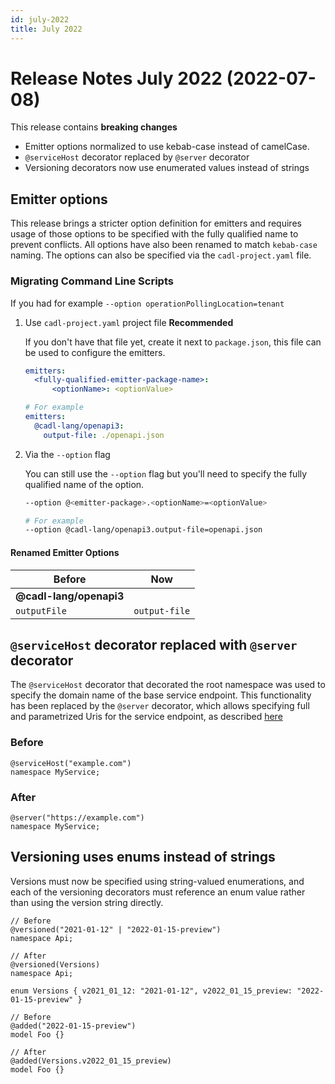 ```yaml
---
id: july-2022
title: July 2022
---
```


# Release Notes July 2022 (2022-07-08)

This release contains **breaking changes**

- Emitter options normalized to use kebab-case instead of camelCase.
- `@serviceHost` decorator replaced by `@server` decorator
- Versioning decorators now use enumerated values instead of strings

## Emitter options

This release brings a stricter option definition for emitters and requires usage of those options to be specified with the fully qualified name to prevent conflicts.
All options have also been renamed to match `kebab-case` naming.
The options can also be specified via the `cadl-project.yaml` file.

### Migrating Command Line Scripts

If you had for example `--option operationPollingLocation=tenant`

1. Use `cadl-project.yaml` project file **Recommended**

   If you don't have that file yet, create it next to `package.json`, this file can be used to configure the emitters.

   ```yaml
   emitters:
     <fully-qualified-emitter-package-name>:
         <optionName>: <optionValue>

   # For example
   emitters:
     @cadl-lang/openapi3:
       output-file: ./openapi.json
   ```

2. Via the `--option` flag

   You can still use the `--option` flag but you'll need to specify the fully qualified name of the option.

   ```bash
   --option @<emitter-package>.<optionName>=<optionValue>

   # For example
   --option @cadl-lang/openapi3.output-file=openapi.json
   ```

#### Renamed Emitter Options

| Before                  | Now           |
| ----------------------- | ------------- |
| **@cadl-lang/openapi3** |
| `outputFile`            | `output-file` |

## `@serviceHost` decorator replaced with `@server` decorator

The `@serviceHost` decorator that decorated the root namespace was used to specify the domain name of the base service endpoint. This functionality has been replaced by the `@server` decorator, which allows specifying full and parametrized Uris for the service endpoint, as described [here](https://github.com/microsoft/cadl/tree/main/docs/tutorial.md#service-definition-and-metadata)

### Before

```cadl
@serviceHost("example.com")
namespace MyService;
```

### After

```cadl
@server("https://example.com")
namespace MyService;
```

## Versioning uses enums instead of strings

Versions must now be specified using string-valued enumerations, and each of the versioning decorators must reference an enum value rather than using the version string directly.

```cadl
// Before
@versioned("2021-01-12" | "2022-01-15-preview")
namespace Api;

// After
@versioned(Versions)
namespace Api;

enum Versions { v2021_01_12: "2021-01-12", v2022_01_15_preview: "2022-01-15-preview" }
```

```cadl
// Before
@added("2022-01-15-preview")
model Foo {}

// After
@added(Versions.v2022_01_15_preview)
model Foo {}
```
